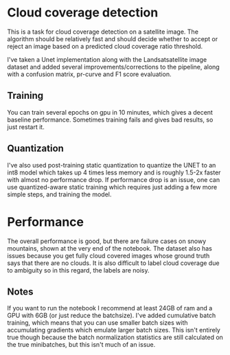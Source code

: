 # Cloud coverage detection

This is a task for cloud coverage detection on a satellite image. The algorithm should be relatively fast and should decide whether to accept or reject an image based on a predicted cloud coverage ratio threshold.

I've taken a Unet implementation along with the Landsatsatellite image dataset and added several improvements/corrections to the pipeline, along with a confusion matrix, pr-curve and F1 score evaluation. 

## Training
You can train several epochs on gpu in 10 minutes, which gives a decent baseline performance. Sometimes training fails and gives bad results, so just restart it.

## Quantization
I've also used post-training static quantization to quantize the UNET to an int8 model which takes up 4 times less memory and is roughly 1.5-2x faster with almost no performance drop. If performance drop is an issue, one can use quantized-aware static training which requires just adding a few more simple steps, and training the model.

# Performance
The overall performance is good, but there are failure cases on snowy mountains, shown at the very end of the notebook. The dataset also has issues because you get fully cloud covered images whose ground truth says that there are no clouds. It is also difficult to label cloud coverage due to ambiguity so in this regard, the labels are noisy.

## Notes
If you want to run the notebook I recommend at least 24GB of ram and a GPU with 6GB (or just reduce the batchsize). I've added cumulative batch training, which means that you can use smaller batch sizes with accumulating gradients which emulate larger batch sizes. This isn't entirely true though because the batch normalization statistics are still calculated on the true minibatches, but this isn't much of an issue.


